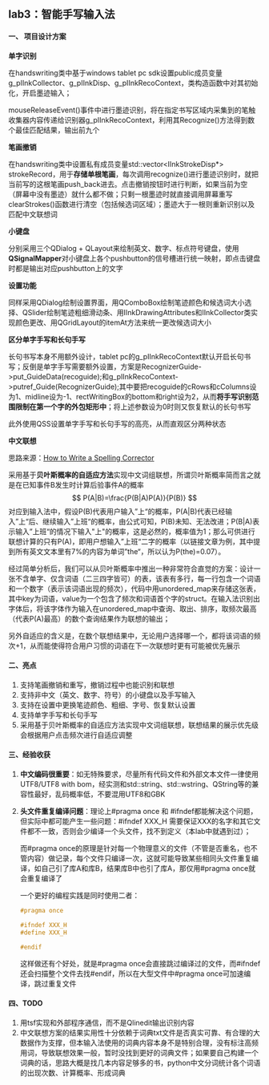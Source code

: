 ## lab3：智能手写输入法

#### 一、 项目设计方案

**单字识别**

在handswriting类中基于windows tablet pc sdk设置public成员变量g_pIInkCollector、g_pIInkDisp、g_pIInkRecoContext，类构造函数中对其初始化，开启墨迹输入；

mouseReleaseEvent()事件中进行墨迹识别，将在指定书写区域内采集到的笔触收集器内容传递给识别器g_pIInkRecoContext，利用其Recognize()方法得到数个最佳匹配结果，输出前九个



**笔画撤销**

在handswriting类中设置私有成员变量std::vector<IInkStrokeDisp*> strokeRecord，用于**存储单根笔画**，每次调用recognize()进行墨迹识别时，就把当前写的这根笔画push_back进去。点击撤销按钮时进行判断，如果当前为空（屏幕中没有墨迹）就什么都不做；只剩一根墨迹时就直接调用屏幕重写clearStrokes()函数进行清空（包括候选词区域）；墨迹大于一根则重新识别以及匹配中文联想词



**小键盘**

分别采用三个QDialog + QLayout来绘制英文、数字、标点符号键盘，使用**QSignalMapper**对小键盘上各个pushbutton的信号槽进行统一映射，即点击键盘时都是输出对应pushbutton上的文字



**设置功能**

同样采用QDialog绘制设置界面，用QComboBox绘制笔迹颜色和候选词大小选择、QSlider绘制笔迹粗细滑动条、用IInkDrawingAttributes和IInkCollector类实现颜色更改、用QGridLayout的itemAt方法来统一更改候选词大小



**区分单字手写和长句手写**

长句书写本身不用额外设计，tablet pc的g_pIInkRecoContext默认开启长句书写；反倒是单字手写需要额外设置，方案是RecognizerGuide->put_GuideData(recoguide);和g_pIInkRecoContext->putref_Guide(RecognizerGuide);其中要把recoguide的cRows和cColumns设为1、midline设为-1、rectWritingBox的bottom和right设为2，从而**将手写识别范围限制在第一个字的外包矩形中**；将上述参数设为0时则又恢复默认的长句书写

此外使用QSS设置单字手写和长句手写的高亮，从而直观区分两种状态



**中文联想**

思路来源：[How to Write a Spelling Corrector](https://norvig.com/spell-correct.html)

采用基于**贝叶斯概率的自适应方法**实现中文词组联想，所谓贝叶斯概率简而言之就是在已知事件B发生时计算后验事件A的概率
$$
P(A|B)=\frac{P(B|A)P(A)}{P(B)}
$$
对应到输入法中，假设P(B)代表用户输入”上“的概率，P(A|B)代表已经输入”上“后、继续输入”上班“的概率，由公式可知，P(B)未知、无法改进；P(B|A)表示输入”上班“的情况下输入"上"的概率，这是必然的，概率值为1；那么可供进行联想计算的只有P(A)，即用户想输入”上班“二字的概率（以链接文章为例，其中提到所有英文文本里有7%的内容为单词”the“，所以认为P(the)=0.07）。

经过简单分析后，我们可以从贝叶斯概率中推出一种非常符合直觉的方案：设计一张不含单字、仅含词语（二三四字皆可）的表，该表有多行，每一行包含一个词语和一个数字（表示该词语出现的频次），代码中用unordered_map来存储这张表，其中key为词语，value为一个包含了频次和词语首个字的struct。在输入法识别出字体后，将该字体作为输入在unordered_map中查询、取出、排序，取频次最高（代表P(A)最高）的数个查询结果作为联想的输出；

另外自适应的含义是，在数个联想结果中，无论用户选择哪一个，都将该词语的频次+1，从而能使得符合用户习惯的词语在下一次联想时更有可能被优先展示



#### 二、亮点

1. 支持笔画撤销和重写，撤销过程中也能识别和联想
2. 支持非中文（英文、数字、符号）的小键盘以及手写输入
3. 支持在设置中更换笔迹颜色、粗细、字号、恢复默认设置
4. 支持单字手写和长句手写
5. 采用基于贝叶斯概率的自适应方法实现中文词组联想，联想结果的展示优先级会根据用户点击频次进行自适应调整



#### 三、经验收获

1. **中文编码很重要**：如无特殊要求，尽量所有代码文件和外部文本文件一律使用UTF8/UTF8 with bom，经实测和std::string、std::wstring、QString等的兼容性最好，乱码概率低，不要混用UTF8和GBK

2. **头文件重复编译问题**：理论上#pragma once 和 #ifndef都能解决这个问题，但实际中都可能产生一些问题：#ifndef XXX_H 需要保证XXX的名字和其它文件都不一致，否则会少编译一个头文件，找不到定义（本lab中就遇到过）；

   而#pragma once的原理是针对每一个物理意义的文件（不管是否重名，也不管内容）做记录，每个文件只编译一次，这就可能导致某些相同头文件重复编译，如自己引了库A和库B，结果库B中也引了库A，那仅用#pragma once就会重复编译了

   一个更好的编程实践是同时使用二者：

   ```cpp
   #pragma once
   
   #ifndef XXX_H
   #define XXX_H
   
   #endif
   ```

   这样做还有个好处，就是#pragma once会直接跳过编译过的文件，而#ifndef还会扫描整个文件去找#endif，所以在大型文件中#pragma once可加速编译，跳过重复文件



#### 四、TODO

1. 用tsf实现和外部程序通信，而不是Qlinedit输出识别内容
2. 中文联想方案的结果实用性十分依赖于词典txt文件是否真实可靠、有合理的大数据作为支撑，但本输入法使用的词典内容本身不是特别合理，没有标注高频用词，导致联想效果一般，暂时没找到更好的词典文件；如果要自己构建一个词典的话，思路大概是找几本内容足够多的书，python中文分词统计各个词语的出现次数、计算概率、形成词典